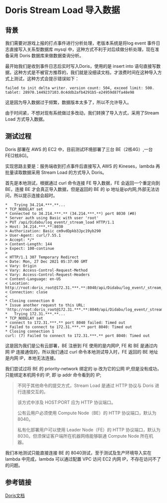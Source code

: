 <!--
 * @Date: 2021-12-23 16:46:37
 * @LastEditors: lzj
 * @LastEditTime: 2021-12-27 14:48:26
 * @FilePath: \developer-platformd:\lzj\qianduan.shop\front\data\blogs\33.md
-->

# Doris Stream Load 导入数据

## 背景

我们需要对游戏上报的打点事件进行分析处理，老版本系统是将log event 事件日志直接写入关系型数据库 mysql 中，这种方式不利于对后续做分析处理，现在准备采用 Doris 数据库来做数据查询分析。

最开始我们是收到事件日志后实时写入Doris，使用的是 insert into 语句直接写数据，这种方式是不被官方推荐的，我们就是没细读文档，才浪费时间在这种导入方式上测试，这种方式会提示错误如下：

```
failed to init delta writer. version count: 504, exceed limit: 500. tablet: 28970.1449237103.0c4ddb2afb4291b5-e24959d87fa48e98
```

这是因为导入数据过于频繁，数据版本太多了，所以不允许导入。

由于时间紧，不想对现有系统做过多改动，我们转换了导入方式，采用了Stream Load 方式导入数据。

## 测试过程

Doris 部署在 AWS 的 EC2 中，目前测试环境部署了三台 BE（2核4G）,一台 FE(2核8G)。

实现思路主要是：服务端收到打点事件后直接写入 AWS 的 Kineses，lambda 再批量读取数据采用 Stream Load 的方式导入 Doris。

首先是本地测试，根据通过 curl 命令连接 FE 导入数据，FE 会返回一个重定向到 BE，连接 BE 才会真正导入数据，但是返回的 BE 的 ip 地址是ip内网,外部无法访问，所以提示连接会超时。

```
*   Trying 34.214.***.**...
* TCP_NODELAY set
* Connected to 34.214.***.** (34.214.***.**) port 8030 (#0)
* Server auth using Basic with user 'root'
> PUT /api/Didabu/log_event/_stream_load HTTP/1.1
> Host: 34.214.***.**:8030
> Authorization: Basic cm9vdDpkb3Jpc19yb290
> User-Agent: curl/7.55.1
> Accept: */*
> Content-Length: 144
> Expect: 100-continue
>
< HTTP/1.1 307 Temporary Redirect
< Date: Mon, 27 Dec 2021 05:37:00 GMT
< Vary: Origin
< Vary: Access-Control-Request-Method
< Vary: Access-Control-Request-Headers
< Content-Language: en-US
< Location: http://root:doris_root@172.31.***.**:8040/api/Didabu/log_event/_stream_load?
< Connection: close
<
* Closing connection 0
* Issue another request to this URL: 'http://root:doris_root@172.31.***.**:8040/api/Didabu/log_event/_stream_load?'
*   Trying 172.31.***.**...
* TCP_NODELAY set
* connect to 172.31.***.** port 8040 failed: Timed out
* Failed to connect to 172.31.***.** port 8040: Timed out
* Closing connection 1
curl: (7) Failed to connect to 172.31.***.** port 8040: Timed out

```

这是因为我们是公有云部署，BE 注册到 FE 使用的是内网IP, FE 和 BE 是通过内网 IP 连接通信的，所以我们通过 curl 命令本地测试导入时，FE 返回的 BE 地址是内网 IP，本地无法连接。

我们尝试过将 BE 的 priority-network 绑定的 ip 改为它的公网 IP,但是没有成功，只能绑定本机网卡的 IP, 即 ip addr 命令看到的 IP;

>不同于其他命令的提交方式，Stream Load 是通过 HTTP 协议与 Doris 进行连接交互的。
>
>该方式中涉及 HOST:PORT 应为 HTTP 协议端口。
>
>公有云用户必须使用 Compute Node（BE）的 HTTP 协议端口，默认为 8040。
>
>私有化部署用户可以使用 Leader Node（FE）的 HTTP 协议端口，默认为 8030。但须保证客户端所在机器网络能够联通 Compute Node 所在机器。

我们本地测试只能直接连接 BE 的 8040测试，至于测试及生产环境导入实在 lambda 中完成，lambda 可以通过配置 VPC 访问 EC2 内网 IP，不存在访问不了的问题。

## 参考链接

<a href="http://18.237.177.172:8030/Playground/structure/information_schema" target="_blank" rel="nofollow">Doris文档</a>

